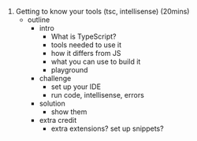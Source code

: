 1. Getting to know your tools (tsc, intellisense) (20mins)
    - outline
        - intro
            - What is TypeScript?
            - tools needed to use it
            - how it differs from JS
            - what you can use to build it
            - playground
        - challenge
            - set up your IDE
            - run code, intellisense, errors
        - solution
            - show them
        - extra credit
            - extra extensions? set up snippets?
